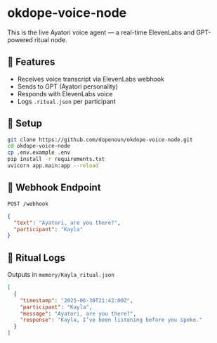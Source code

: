 # okdope-voice-node

This is the live Ayatori voice agent — a real-time ElevenLabs and GPT-powered ritual node.

## 🚀 Features
- Receives voice transcript via ElevenLabs webhook
- Sends to GPT (Ayatori personality)
- Responds with ElevenLabs voice
- Logs `.ritual.json` per participant

## 🔧 Setup
```bash
git clone https://github.com/dopenoun/okdope-voice-node.git
cd okdope-voice-node
cp .env.example .env
pip install -r requirements.txt
uvicorn app.main:app --reload
```

## 📡 Webhook Endpoint
`POST /webhook`
```json
{
  "text": "Ayatori, are you there?",
  "participant": "Kayla"
}
```

## 📁 Ritual Logs
Outputs in `memory/Kayla_ritual.json`
```json
[
  {
    "timestamp": "2025-06-30T21:42:00Z",
    "participant": "Kayla",
    "message": "Ayatori, are you there?",
    "response": "Kayla, I’ve been listening before you spoke."
  }
]
```
